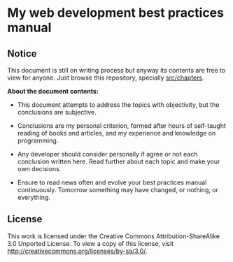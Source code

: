 My web development best practices manual
========================================

Notice
------

This document is still on writing process but anyway its contents are free to view for anyone.
Just browse this repository, specially [src/chapters](https://github.com/laconbass/good-practices/tree/master/src/chapters).

**About the document contents:**

* This document attempts to address the topics with objectivity, but the conclusions are subjective.

* Conclusions are my personal criterion, formed after hours of self-taught reading of books and articles, and my experience and knowledge on programming.

* Any developer should consider personally if agree or not each conclusion written here. Read further about each topic and make your own decisions.

* Ensure to read news often and evolve your best practices manual continuously. Tomorrow something may have changed, or nothing, or everything.


License
-------

This work is licensed under the Creative Commons Attribution-ShareAlike 3.0 Unported License. To view a copy of this license, visit http://creativecommons.org/licenses/by-sa/3.0/.
